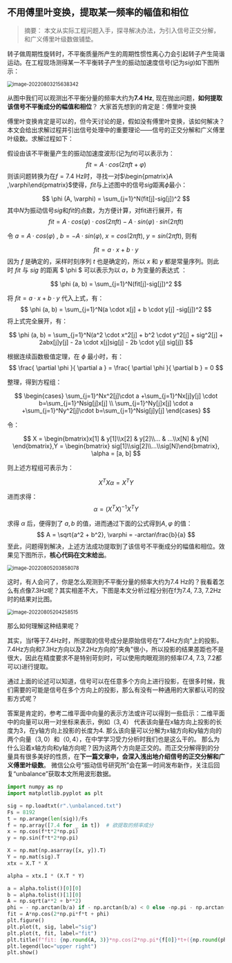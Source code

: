 ## 不用傅里叶变换，提取某一频率的幅值和相位

>  摘要： 本文从实际工程问题入手，探寻解决办法，为引入信号正交分解，和广义傅里叶级数做铺垫。

转子做周期性旋转时，不平衡质量所产生的周期性惯性离心力会引起转子产生简谐运动。在工程现场测得某一不平衡转子产生的振动加速度信号(记为$sig$)如下图所示：

<img src="https://kerwins.oss-cn-shanghai.aliyuncs.com/img_for_typora/image-20220803215638342.png" alt="image-20220803215638342" style="zoom:80%;" />

从图中我们可以观测出不平衡分量的频率大约为**7.4 Hz**, 现在抛出问题，**如何提取该信号不平衡成分的幅值和相位**？
大家首先想到的肯定是：傅里叶变换

傅里叶变换肯定是可以的，但今天讨论的是，假如没有傅里叶变换，该如何解决？本文会给出求解过程并引出信号处理中的重要理论——信号的正交分解和广义傅里叶级数。求解过程如下：

假设由该不平衡量产生的振动加速度波形(记为$fit$)可以表示为：
$$
fit=A \cdot cos(2\pi ft+\varphi)
$$
则该问题转换为在$f=7.4$ Hz时，寻找一对$\begin{pmatrix}A ,\varphi\end{pmatrix}$使得，$fit$与上述图中的信号$sig$距离$\phi$最小：

$$
\phi (A, \varphi) = \sum_{j=1}^N(fit[j]-sig[j])^2
$$
其中$N$为振动信号$sig$和$fit$的点数，为方便计算，对fit进行展开，有
$$
fit=A  \cdot cos(\varphi) \cdot cos(2\pi ft) - A \cdot sin(\varphi) \cdot sin(2\pi ft)
$$

令 $a = A  \cdot cos(\varphi)$ , $b = - A \cdot sin(\varphi)$, $x = cos(2\pi ft)$, $y= sin(2\pi ft)$, 则有

$$
fit= a \cdot x + b \cdot y
$$
因为 $f$ 是确定的，采样时刻序列 $t$ 也是确定的，所以 $x$ 和 $y$ 都是常量序列。则此时 $fit$ 与 $sig$ 的距离 $ \phi $ 可以表示为以 $a$，$b$ 为变量的表达式 ：

$$
\phi (a, b) = \sum_{j=1}^N(fit[j]-sig[j])^2
$$

将 $fit= a \cdot x + b \cdot y$ 代入上式，有：
$$
\phi (a, b) = \sum_{j=1}^N(a \cdot x[j] + b \cdot y[j] -sig[j])^2
$$
将上式完全展开，有：

$$
\phi (a, b) = \sum_{j=1}^N(a^2 \cdot x^2[j] + b^2 \cdot y^2[j] + sig^2[j] + 2abx[j]y[j] - 2a \cdot x[j]sig[j] - 2b \cdot y[j] sig[j])
$$


根据连续函数极值定理，在 $\phi$ 最小时，有：
$$
\frac{ \partial \phi }{ \partial a } = \frac{ \partial \phi }{ \partial b } = 0
$$

整理，得到方程组：

$$
\begin{cases}
 \sum_{j=1}^Nx^2[j]\cdot a +\sum_{j=1}^Nx[j]y[j] \cdot b=\sum_{j=1}^Nsig[j]x[j]  \\
 \sum_{j=1}^Ny[j]x[j] \cdot a +\sum_{j=1}^Ny^2[j]\cdot b=\sum_{j=1}^Nsig[j]y[j]
\end{cases}
$$

令：

$$
X = \begin{bmatrix}x[1] & y[1]\\x[2] & y[2]\\... & ...\\x[N] & y[N] \end{bmatrix},Y = \begin{bmatrix} sig[1]\\sig[2]\\...\\sig[N]\end{bmatrix}, \alpha = [a, b]
$$



则上述方程组可表示为：

$$
X^TX \alpha = X^TY
$$

进而求得：
$$
\alpha = (X^TX)^{-1}X^TY
$$

求得 $\alpha$ 后，便得到了 $a, b$ 的值，进而通过下面的公式得到$A , \varphi$ 的值：
$$
A = \sqrt{a^2 + b^2}, \varphi = -arctan\frac{b}{a}
$$
至此，问题得到解决，上述方法成功提取到了该信号不平衡成分的幅值和相位。效果见下图所示，**核心代码在文末给出**。

<img src="https://kerwins.oss-cn-shanghai.aliyuncs.com/img_for_typora/image-20220805203858078.png" alt="image-20220805203858078" style="zoom:80%;" />

这时，有人会问了，你是怎么观测到不平衡分量的频率大约为7.4 Hz的？我看着怎么有点像7.3Hz呢？其实相差不大，下图是本文分析过程分别在f为7.4, 7.3, 7.2Hz时的结果对比图。

<img src="https://kerwins.oss-cn-shanghai.aliyuncs.com/img_for_typora/image-20220805204258515.png" alt="image-20220805204258515" style="zoom:80%;" />


那么如何理解这种结果呢？

其实，当f等于7.4Hz时，所提取的信号成分是原始信号在"7.4Hz方向"上的投影。7.4Hz方向和7.3Hz方向以及7.2Hz方向的"夹角"很小，所以投影的结果差距也不是很大，因此在精度要求不是特别苛刻时，可以使用肉眼观测的频率(7.4, 7.3, 7.2都可以)进行提取。

通过上面的论述可以知道，信号可以在任意多个方向上进行投影，在很多时候，我们需要的可能是信号在多个方向上的投影，那么有没有一种通用的大家都认可的投影方式呢？

答案是肯定的，参考二维平面中向量的表示方法或许可以得到一些启示：二维平面中的向量可以用一对坐标来表示，例如$（3,4）$ 代表该向量在x轴方向上投影的长度为3，在y轴方向上投影的长度为4. 那么该向量可以分解为x轴方向和y轴方向的两个向量$（3,0）$和$（0,4）$，在中学学习受力分析时我们也是这么干的。
那么为什么沿着x轴方向和y轴方向呢？因为这两个方向是正交的。而正交分解得到的分量具有很多美好的性质，在**下一篇文章中，会深入浅出地介绍信号的正交分解和广义傅里叶级数**。
微信公众号“振动信号研究所”会在第一时间发布新作，关注后回复“unbalance”获取本文所用波形数据。

```python
import numpy as np
import matplotlib.pyplot as plt

sig = np.loadtxt(r".\unbalanced.txt")
Fs = 8192
t = np.arange(len(sig))/Fs
f = np.array([7.4 for _ in t])  # 欲提取的频率成分
x = np.cos(f*t*2*np.pi)
y = np.sin(f*t*2*np.pi)

X = np.mat(np.asarray([x, y]).T)
Y = np.mat(sig).T
xtx = X.T * X

alpha = xtx.I * (X.T * Y)

a = alpha.tolist()[0][0]
b = alpha.tolist()[1][0]
A = np.sqrt(a**2 + b**2)
phi = - np.arctan(b/a) if - np.arctan(b/a) < 0 else -np.pi - np.arctan(b/a)
fit = A*np.cos(2*np.pi*f*t + phi)
plt.figure()
plt.plot(t, sig, label="sig")
plt.plot(t, fit, label="fit")
plt.title(f"fit: {np.round(A, 3)}*np.cos(2*np.pi*{f[0]}*t+({np.round(phi, 3)}))")
plt.legend(loc="upper right")
plt.show()
```